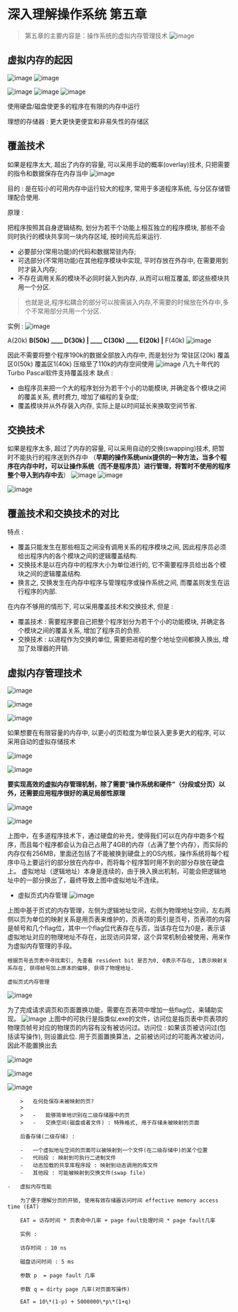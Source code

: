 # 深入理解操作系统 第五章

>   第五章的主要内容是：操作系统的虚拟内存管理技术
![image](https://github.com/renjiahui10/OperatingSystemInDepth/assets/114166264/53d53a7f-09b8-4715-bc97-0c41c96f7ae1)


## 虚拟内存的起因
![image](https://github.com/renjiahui10/OperatingSystemInDepth/assets/114166264/0fd552c9-ff31-4a49-a61c-30e582abf21f)
![image](https://github.com/renjiahui10/OperatingSystemInDepth/assets/114166264/6e0ddafc-3d82-49f5-aefd-293a97196857)

![image](https://github.com/renjiahui10/OperatingSystemInDepth/assets/114166264/33b9e410-f089-4040-84c9-31a43a5a7536)
![image](https://github.com/renjiahui10/OperatingSystemInDepth/assets/114166264/8a0d7db9-62b6-44ed-9965-0dafb6b19dcd)
![image](https://github.com/renjiahui10/OperatingSystemInDepth/assets/114166264/3d7ea014-3812-40fd-9c4b-81fed84088aa)

使用硬盘/磁盘使更多的程序在有限的内存中运行

理想的存储器 : 更大更快更便宜和非易失性的存储区

## 覆盖技术

如果是程序太大, 超出了内存的容量, 可以采用手动的概率(overlay)技术, 只把需要的指令和数据保存在内存当中
![image](https://github.com/renjiahui10/OperatingSystemInDepth/assets/114166264/f474454a-7de5-43ee-887a-fab86675318b)


目的 : 是在较小的可用内存中运行较大的程序, 常用于多道程序系统, 与分区存储管理配合使用.

原理 :

把程序按照其自身逻辑结构, 划分为若干个功能上相互独立的程序模块, 那些不会同时执行的模块共享同一块内存区域, 按时间先后来运行.

-   必要部分(常用功能)的代码和数据常驻内存;
-   可选部分(不常用功能)在其他程序模块中实现, 平时存放在外存中, 在需要用到时才装入内存;
-   不存在调用关系的模块不必同时装入到内存, 从而可以相互覆盖, 即这些模块共用一个分区.

>   也就是说,程序松耦合的部分可以按需装入内存,不需要的时候放在外存中,多个不常用部分共用一个分区.

实例 :
![image](https://github.com/renjiahui10/OperatingSystemInDepth/assets/114166264/5855e2b5-3a65-4bf3-9e98-c39fb31404f1)

A(20k) ____B(50k) ____ D(30k)
        | ____ C(30k) ____ E(20k)
                             |____ F(40k)
![image](https://github.com/renjiahui10/OperatingSystemInDepth/assets/114166264/4a46a69d-ccd0-4f57-bb52-a8a429624716)

因此不需要将整个程序190k的数据全部放入内存中, 而是划分为 常驻区(20k) 覆盖区0(50k) 覆盖区1(40k) 压缩至了110k的内存空间使用
![image](https://github.com/renjiahui10/OperatingSystemInDepth/assets/114166264/e9939c4b-09ee-4a78-be5f-a6a7169ac950)
八九十年代的Turbo Pascal软件支持覆盖技术
缺点 :

-   由程序员来把一个大的程序划分为若干个小的功能模块, 并确定各个模块之间的覆盖关系, 费时费力, 增加了编程的复杂度;
-   覆盖模块并从外存装入内存, 实际上是以时间延长来换取空间节省.

## 交换技术

如果是程序太多, 超过了内存的容量, 可以采用自动的交换(swapping)技术, 把暂时不能执行的程序送到外存中
（**早期的操作系统unix提供的一种方法，当多个程序在内存中时，可以让操作系统（而不是程序员）进行管理，将暂时不使用的程序整个导入到内存中去**）
![image](https://github.com/renjiahui10/OperatingSystemInDepth/assets/114166264/a95332e7-33ba-4906-8960-1a55069ba7ee)
![image](https://github.com/renjiahui10/OperatingSystemInDepth/assets/114166264/24938c65-1d48-4f49-acf7-5f1ee5dd7a30)

![image](https://github.com/renjiahui10/OperatingSystemInDepth/assets/114166264/801a596f-3b6b-49ba-8385-13d0063f6de3)

## 覆盖技术和交换技术的对比

特点 :

-   覆盖只能发生在那些相互之间没有调用关系的程序模块之间, 因此程序员必须给出程序内的各个模块之间的逻辑覆盖结构.
-   交换技术是以在内存中的程序大小为单位进行的, 它不需要程序员给出各个模块之间的逻辑覆盖结构.
-   换言之, 交换发生在内存中程序与管理程序或操作系统之间, 而覆盖则发生在运行程序的内部.

在内存不够用的情形下, 可以采用覆盖技术和交换技术, 但是 :

-   覆盖技术 : 需要程序要自己把整个程序划分为若干个小的功能模块, 并确定各个模块之间的覆盖关系, 增加了程序员的负担.
-   交换技术 : 以进程作为交换的单位, 需要把进程的整个地址空间都换入换出, 增加了处理器的开销.

## 虚拟内存管理技术

![image](https://github.com/renjiahui10/OperatingSystemInDepth/assets/114166264/f8b54e68-a125-4bc2-be33-3ad6543e5451)


![image](https://github.com/renjiahui10/OperatingSystemInDepth/assets/114166264/4a70fe8b-244f-4e23-9a6d-a4444548c91d)

![image](https://github.com/renjiahui10/OperatingSystemInDepth/assets/114166264/0d9e296f-89f2-435f-ac21-f4bbdea521c5)

如果想要在有限容量的内存中, 以更小的页粒度为单位装入更多更大的程序, 可以采用自动的虚拟存储技术


![image](https://github.com/renjiahui10/OperatingSystemInDepth/assets/114166264/42e4ebe9-5973-400c-8459-4be986985041)

![image](https://github.com/renjiahui10/OperatingSystemInDepth/assets/114166264/a169584d-1145-4dda-b1f8-ea2e412f460a)

**要实现高效的虚拟内存管理机制，除了需要“操作系统和硬件”（分段或分页）以外，还需要应用程序很好的满足局部性原理**



![image](https://github.com/renjiahui10/OperatingSystemInDepth/assets/114166264/bf8fbbbd-f414-495c-ba95-f803a91486ce)

![image](https://github.com/renjiahui10/OperatingSystemInDepth/assets/114166264/26c2e3a4-703f-427c-93f3-843d4d4cdb3a)

上图中，在多道程序技术下，通过硬盘的补充，使得我们可以在内存中跑多个程序，而且每个程序都会认为自己占用了4GB的内存（占满了整个内存），而实际的内存仅有256MB，里面还包括了不能被换到硬盘上的OS内核，操作系统将每个程序中马上要运行的部分放在内存中，而将每个程序暂时用不到的部分存放在硬盘上。
虚拟地址（逻辑地址）本身是连续的，由于换入换出机制，可能会把逻辑地址中的一部分换出了，最终导致上图中虚拟地址不连续。



-   虚拟页式内存管理
![image](https://github.com/renjiahui10/OperatingSystemInDepth/assets/114166264/403916cc-a344-4ec6-91a2-bc3a748718f4)

上图中基于页式的内存管理，左侧为逻辑地址空间，右侧为物理地址空间，左右两侧以页为单位的映射关系是用页表来维护的，页表项的索引是页号，页表项的内容是帧号和几个flag位，其中一个flag位代表存在与否，当该存在位为0是，表示该虚拟地址对应的物理地址不存在，出现访问异常，这个异常机制会被使用，用来作为虚拟内存管理的手段。


    根据页号去页表中寻找索引, 先查看 resident bit 是否为0, 0表示不存在, 1表示映射关系存在, 获得帧号加上原本的偏移, 获得了物理地址.

    虚拟页式内存管理
![image](https://github.com/renjiahui10/OperatingSystemInDepth/assets/114166264/4654d58b-de54-4bee-81a8-4b2e0a599d0e)

为了完成请求调页和页面置换功能，需要在页表项中增加一些flag位，来辅助实现。
![image](https://github.com/renjiahui10/OperatingSystemInDepth/assets/114166264/c4d0f811-82ef-4f9b-b558-8d0f2c1404e7)
上图中的可执行是指类似.exe的文件，访问位是指页表中页表项的物理页帧号对应的物理页的内容有没有被访问过。访问位 : 如果该页被访问过(包括读写操作), 则设置此位. 用于页面置换算法，之前被访问过的可能再次被访问，因此不能置换出去

![image](https://github.com/renjiahui10/OperatingSystemInDepth/assets/114166264/d92f1401-38d5-4e36-b85d-31f8964379d7)

![image](https://github.com/renjiahui10/OperatingSystemInDepth/assets/114166264/5bcf0598-a937-41bf-82ec-40719dd7aa7f)

![image](https://github.com/renjiahui10/OperatingSystemInDepth/assets/114166264/5b025507-70c7-4f2f-bb67-dbd80fb37e0e)



        >   在何处保存未被映射的页?
        >
        >   -   能够简单地识别在二级存储器中的页
        >   -   交换空间(磁盘或者文件) : 特殊格式, 用于存储未被映射的页面

        后备存储(二级存储) :

        -   一个虚拟地址空间的页面可以被映射到一个文件(在二级存储中)的某个位置
        -   代码段 : 映射到可执行二进制文件
        -   动态加载的共享库程序段 : 映射到动态调用的库文件
        -   其他段 : 可能被映射到交换文件(swap file)

    -   虚拟内存性能

        为了便于理解分页的开销, 使用有效存储器访问时间 effective memory access time (EAT)

        EAT = 访存时间 * 页表命中几率 + page fault处理时间 * page fault几率

        实例 :

        访存时间 : 10 ns

        磁盘访问时间 : 5 ms

        参数 p  = page fault 几率

        参数 q = dirty page 几率(对页面写操作)

        EAT = 10\*(1-p) + 5000000\*p\*(1+q)

